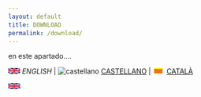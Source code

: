 ```yaml
---
layout: default
title: DOWNLOAD
permalink: /download/
---
```


en este apartado....

<img src="en.png" alt="English"> *ENGLISH* | <img src="DuinoBasedLearning.github.io/flags/es.png" alt="castellano"> [CASTELLANO](descargar.md) | <img src="ca.png" alt="Català"> [CATALÀ](Descarregar.md)


<img src="en.png" alt="English">
